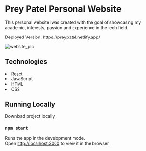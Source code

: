 # Prey Patel Personal Website

This personal website iwas created with the goal of showcasing my academic, interests, passion and experience in the tech field. 

Deployed Version: https://preypatel.netlify.app/

![website_pic](https://github.com/PreyPatell/PersonalPortfolio/assets/84814013/0a6841b1-cadb-4abd-8261-c0cfab3df323)

## Technologies

<li>React</li>
<li>JavaScript</li>
<li>HTML</li>
<li>CSS</li>

## Running Locally

Download project locally.

### `npm start`

Runs the app in the development mode.\
Open [http://localhost:3000](http://localhost:3000) to view it in the browser.
